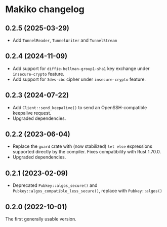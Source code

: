 # Makiko changelog

## 0.2.5 (2025-03-29)

- Add `TunnelReader`, `TunnelWriter` and `TunnelStream`

## 0.2.4 (2024-11-09)

- Add support for `diffie-hellman-group1-sha1` key exchange under `insecure-crypto` feature.
- Add support for `3des-cbc` cipher under `insecure-crypto` feature.

## 0.2.3 (2024-07-22)

- Add `Client::send_keepalive()` to send an OpenSSH-compatible keepalive request.
- Upgraded dependencies.

## 0.2.2 (2023-06-04)

- Replace the `guard` crate with (now stabilized) `let else` expressions
  supported directly by the compiler. Fixes compatibility with Rust 1.70.0.
- Upgraded dependencies.

## 0.2.1 (2023-02-09)

- Deprecated `Pubkey::algos_secure()` and
  `Pubkey::algos_compatible_less_secure()`, replace with
  `Pubkey::algos()`

## 0.2.0 (2022-10-01)

The first generally usable version.

